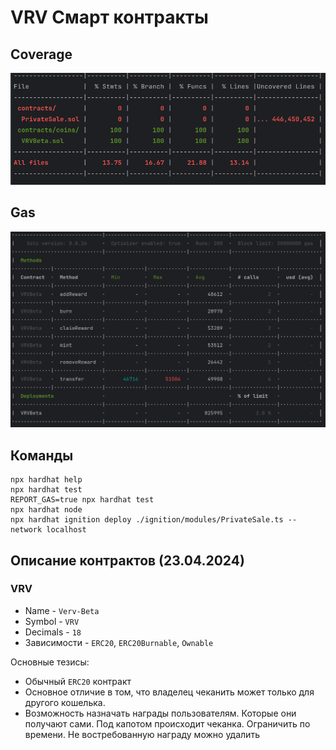 # VRV Смарт контракты

## Coverage

![Coverage](./docs/coverage.png)

## Gas

![Gas](./docs/gas.png)

## Команды

```shell
npx hardhat help
npx hardhat test
REPORT_GAS=true npx hardhat test
npx hardhat node
npx hardhat ignition deploy ./ignition/modules/PrivateSale.ts --network localhost
```

## Описание контрактов (23.04.2024)

### VRV

- Name - `Verv-Beta`
- Symbol - `VRV`
- Decimals - `18`
- Зависимости - `ERC20`, `ERC20Burnable`, `Ownable`

Основные тезисы:
- Обычный `ERC20` контракт
- Основное отличие в том, что владелец чеканить может только для другого кошелька.
- Возможность назначать награды пользователям. Которые они получают сами. Под капотом происходит чеканка. Ограничить 
  по времени. Не востребованную награду можно удалить 


[//]: # (### PrivateSale)

[//]: # ()
[//]: # (- Name - `Verv-Private-Sale`)

[//]: # (- Symbol - `VPRIVATE`)

[//]: # (- Decimals - `0`)

[//]: # (- Зависимости - `Ownable`, `EIP712`)

[//]: # ()
[//]: # (Основные тезисы:)

[//]: # (- Контракт `EIP712`)

[//]: # (- Домен `EIP712` контракта - `VERVPRIVATESALE`. Версия - `1`)

[//]: # (- Перед стартом продаж нужно инициализировать)

[//]: # (- Принимает депозиты от пользователей)

[//]: # (- Каждый депозит подписывается владельцем контракта)

[//]: # (- 10 волн для депозитов)

[//]: # (- Устанавливается лимит по количеству токенов на каждую из волн. Остаток не перетекает на следующую)

[//]: # (- Есть несколько условий прекращения приема депозитов. )

[//]: # (  - Завершился прием по hardCap)

[//]: # (  - Не достаточно лимита в текущей волне. Попробуйте купить меньше)

[//]: # (- При условии набора hardCap прием депозитов завершается)

[//]: # (- Добавляем метод, который завершает продажи, возвращает всем все либо переводит все бабки на баланс )

[//]: # (  кошелька который указан в методе)

[//]: # ()
[//]: # ()
[//]: # (Как работать с контрактом)

[//]: # ()
[//]: # (Пред началом продажи необходимо на баланс контракта Private Sale перечислить VRV токены в необходимом )

[//]: # (количестве. `При деплое через команду это происходит автоматически` )

[//]: # ()
[//]: # (```)

[//]: # (vrvToken.transfer&#40;privateSaleContractAddress, 7_500_000_000_000_000_000_000_000n&#41;;)

[//]: # (```)

[//]: # ()
[//]: # (Пред началом продажи необходимо сконфигурировать контракт тем самым разрешив депозиты. `При деплое через команду это происходит автоматически`)

[//]: # ()
[//]: # (```)

[//]: # (// privateSaleContract.openSale&#40;softCap: bigint, hardCap: bigint, waveLimit: bigint&#41;;)

[//]: # (privateSaleContract.openSale&#40;15_000_000_000_000_000_000n, 40_000_000_000_000_000_000n, 750_000_000_000_000_000_000_000n&#41;;)

[//]: # (```)

[//]: # ()
[//]: # ()
[//]: # (Чтобы совершить депозит, необходимо на бекенде подготовить данные которые затем можно добавить в транзакцию )

[//]: # (пользователя и вызвать отправку этой транзакции. )

[//]: # ()
[//]: # (```ts)

[//]: # (import { ethers } from "hardhat";)

[//]: # ()
[//]: # (type SolidityTypesAsString = "address")

[//]: # (        | "bytes" | "bytes1" | "bytes2" | "bytes3" | "bytes4" | "bytes5" | "bytes6" | "bytes7" | "bytes8" | "bytes9")

[//]: # (        | "bytes10" | "bytes11" | "bytes12" | "bytes13" | "bytes14" | "bytes15" | "bytes16" | "bytes17" | "bytes18" | "bytes19")

[//]: # (        | "bytes20" | "bytes21" | "bytes22" | "bytes23" | "bytes24" | "bytes25" | "bytes26" | "bytes27" | "bytes28" | "bytes29")

[//]: # (        | "bytes30" | "bytes31" | "bytes32")

[//]: # (        | "string")

[//]: # (        | "uint8")

[//]: # (        | "uint")

[//]: # (        | "uint256")

[//]: # ()
[//]: # (type EIP712TypeDefinition = {)

[//]: # (  [key: string]: {)

[//]: # (    name: string)

[//]: # (    type: SolidityTypesAsString)

[//]: # (  }[])

[//]: # (})

[//]: # ()
[//]: # (type EIP712Domain = {)

[//]: # (  name: string)

[//]: # (  version: string)

[//]: # (  verifyingContract: string,)

[//]: # (  chainId: number,)

[//]: # (})

[//]: # ()
[//]: # (type HardhatSignerType = Awaited<Promise<PromiseLike<ReturnType<typeof ethers.getSigner>>>>)

[//]: # ()
[//]: # ()
[//]: # (async function signTypedData&#40;)

[//]: # (    domain: EIP712Domain,)

[//]: # (    types: EIP712TypeDefinition,)

[//]: # (    values: Object,)

[//]: # (    signer: HardhatSignerType)

[//]: # (&#41; {)

[//]: # (  try {)

[//]: # (    return await signer.signTypedData&#40;domain, types, values&#41;)

[//]: # (  } catch &#40;error&#41; {)

[//]: # (    console.log&#40;"[signTypedData]::error ",error &#41;)

[//]: # (    return "")

[//]: # (  })

[//]: # (})

[//]: # ()
[//]: # (const types: EIP712TypeDefinition = {)

[//]: # (  DepositRequest: [)

[//]: # (    { name: "to", type: "address" },)

[//]: # (    { name: "tokenAmount", type: "uint256" },)

[//]: # (    { name: "amount", type: "uint256" },)

[//]: # (    { name: "cost", type: "uint256" },)

[//]: # (    { name: "wave", type: "uint8" })

[//]: # (  ])

[//]: # (};)

[//]: # ()
[//]: # (const domain: EIP712Domain =  {)

[//]: # (  name: "VERVPRIVATESALE",)

[//]: # (  version: "1",)

[//]: # (  chainId: await ethers.provider.getNetwork&#40;&#41;.then&#40;&#40;{ chainId }&#41; => chainId&#41; as number, // ChainId лучше уточнить у Элькина в какой сети это будет расскатано )

[//]: # (  verifyingContract: privateSaleContractAddress, // Адрес контракта приватной продажи)

[//]: # (})

[//]: # ()
[//]: # (const deposit = {)

[//]: # (  to: addr1.address, // Адресс пользователя)

[//]: # (  tokenAmount: 1_000_000_000_000_000_000_000n, // Количество токенов VRV. &#40;1000 токенов Ether&#41;)

[//]: # (  amount: 7_178_957_041_000_000, // Количество Eth. &#40;0,007178957041 токенов Ether&#41;)

[//]: # (  cost: 7_178_957_041_000, // Курс за один VRV &#40;Ether&#41; &#40;0,000007178957041&#41;)

[//]: # (  wave: 1 // Индекс волны)

[//]: # (};)

[//]: # ()
[//]: # (// Генерация подписи )

[//]: # (// owner - SignerWithAddress пользователь от имени которого расскатан контракт)

[//]: # (const signature = await signTypedData&#40;domain, types, deposit, owner&#41;;)

[//]: # ()
[//]: # (// privateSaleFactory - Фабрика в текущем примере из hardhad но можно и через ether вывать через)

[//]: # (// new ethers.Contract&#40;address, abi, owner&#41;;)

[//]: # (const data = privateSaleFactory.interface.encodeFunctionData&#40;"deposit", [{...deposit, signature}]&#41;;)

[//]: # ()
[//]: # (// Данные готовы. Можно передавать на фронт для отправки пользователем)

[//]: # ()
[//]: # (await addr1.sendTransaction&#40;{)

[//]: # (  from: addr1.address,)

[//]: # (  to: privateSaleContractAddress,)

[//]: # (  data: data,)

[//]: # (  value: deposit.amount)

[//]: # (}&#41;)

[//]: # ()
[//]: # (```)

[//]: # ()
[//]: # (Для получения обновленной информации )

[//]: # ()
[//]: # (```ts)

[//]: # (// privateSaleContract.getStats&#40;wave: unit8&#41;;)

[//]: # ()
[//]: # (privateSaleContract.getStats&#40;1&#41;;)

[//]: # (```)

[//]: # (В ответ получаем информацию о волне)

[//]: # ()
[//]: # ()
[//]: # (Можно подписаться на события)

[//]: # ()
[//]: # (```solidity)

[//]: # ()
[//]: # (struct Deposit {)

[//]: # (  uint256 tokenAmount;)

[//]: # (  uint256 amount;)

[//]: # (  uint256 cost;)

[//]: # (  uint8 wave;)

[//]: # (  uint256 createdAt;)

[//]: # (  uint256 withdrawal;)

[//]: # (})

[//]: # ()
[//]: # (event Deposited&#40;address indexed from, Deposit _value&#41;; // Отправляется когда завершен депозит)

[//]: # (event SaleOpened&#40;&#41;; // Отправляется при открытии продаж)

[//]: # (event SaleClosed&#40;&#41;; // Отправляется при закрытии продаж)

[//]: # ()
[//]: # (```)

[//]: # (    )
[//]: # ()
[//]: # (Метод для получения баланса принятых депозитов в eth )

[//]: # (```solidity)

[//]: # (function getBalance&#40;&#41; public view returns &#40;uint256&#41;;)

[//]: # (```)

[//]: # ()
[//]: # (Метод для получения суммы депозитов)

[//]: # (```solidity)

[//]: # (function depositSum&#40;&#41; public view returns &#40;uint256&#41;;)

[//]: # (```)
